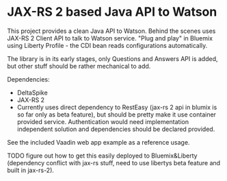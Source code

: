 # JAX-RS 2 based Java API to Watson

This project provides a clean Java API to Watson. Behind the scenes uses JAX-RS 2 Client API to talk to Watson service. "Plug and play" in Bluemix using Liberty Profile - the CDI bean reads configurations automatically.

The library is in its early stages, only Questions and Answers API is added, but other stuff should be rather mechanical to add.

Dependencies:

 * DeltaSpike
 * JAX-RS 2
  * Currently uses direct dependency to RestEasy (jax-rs 2 api in blumix is so far only as beta feature), but should be pretty make it use container provided service. Authentication would need implementation independent solution and dependencies should be declared provided.

See the included Vaadin web app example as a reference usage.

TODO figure out how to get this easily deployed to Bluemix&Liberty (dependency conflict with jax-rs stuff, need to use libertys beta feature and built in jax-rs-2).

